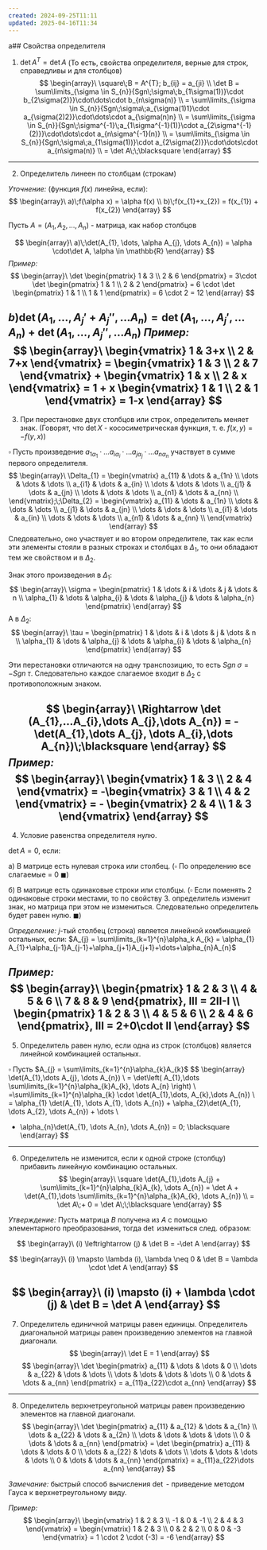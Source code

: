 ```yaml
---
created: 2024-09-25T11:11
updated: 2025-04-16T11:34
---
```

а## Свойства определителя

1. $\det A^{T} = \det A$ (То есть, свойства определителя, верные для строк, справедливы и для столбцов)
$$
\begin{array}\
\square\;B = A^{T}; b_{ij} = a_{ji} \\
\det B = \sum\limits_{\sigma \in S_{n}}{Sgn\;\sigma\;b_{1\sigma(1))}\cdot b_{2\sigma(2)}}\cdot\dots\cdot b_{n\sigma(n)} \\
= \sum\limits_{\sigma \in S_{n}}{Sgn\;\sigma\;a_{\sigma(1)1}\cdot a_{\sigma(2)2}}\cdot\dots\cdot a_{\sigma(n)n}  \\
= \sum\limits_{\sigma \in S_{n}}{Sgn\;\sigma^{-1}\;a_{1\sigma^{-1}(1)}\cdot a_{2\sigma^{-1}(2)}}\cdot\dots\cdot a_{n\sigma^{-1}(n)} \\
= \sum\limits_{\sigma \in S_{n}}{Sgn\;\sigma\;a_{1\sigma(1))}\cdot a_{2\sigma(2)}}\cdot\dots\cdot a_{n\sigma(n)} \\
= \det A\;\;\blacksquare
\end{array}
$$
---
2. Определитель линеен по столбцам (строкам)

*Уточнение:*
(функция $f(x)$ линейна, если):
$$
\begin{array}\
a)\;f(\alpha x) = \alpha f(x) \\
b)\;f(x_{1}+x_{2}) = f(x_{1}) + f(x_{2})
\end{array}
$$


Пусть $A = (A_{1}, A_{2}, \dots, A_{n})$ - матрица, как набор столбцов


$$
\begin{array}\
a)\;\det(A_{1}, \dots, \alpha A_{j}, \dots A_{n}) = \alpha \cdot\det A, \alpha \in \mathbb{R}
\end{array}
$$
*Пример:*
$$
\begin{array}\
\det \begin{pmatrix}
1 & 3 \\
2 & 6
\end{pmatrix} = 3\cdot \det \begin{pmatrix}
1 & 1 \\
2 & 2
\end{pmatrix} = 6 \cdot \det \begin{pmatrix}
1 & 1 \\
1 & 1
\end{pmatrix} = 6 \cdot 2 = 12
\end{array}
$$


$b) \det(A_{1}, \dots, A_{j}'+A_{j}'', \dots A_{n}) = \det(A_{1}, \dots, A_{j}', \dots A_{n}) + \det(A_{1}, \dots, A_{j}'', \dots A_{n})$
*Пример:*
$$
\begin{array}\
\begin{vmatrix}
1 & 3+x \\
2 & 7+x
\end{vmatrix} = \begin{vmatrix}
1 & 3 \\
2 & 7
\end{vmatrix} + \begin{vmatrix}
1 & x \\
2 & x
\end{vmatrix} = 1 + x \begin{vmatrix}
1 & 1 \\
2 & 1
\end{vmatrix} = 1-x
\end{array}
$$
---

3. При перестановке двух столбцов или строк, определитель меняет знак. (Говорят, что $\det X$ - кососиметрическая функция, т. е. $f(x, y) = -f(y, x)$)

$\square$ Пусть произведение $a_{1\alpha_{1}}\cdot \dots a_{i\alpha_{i}} \cdot \dots a_{j\alpha_{j}} \cdot \dots  a_{n\alpha_{n}}$ участвует в сумме первого определителя.
$$
\begin{array}\
\Delta_{1} = \begin{vmatrix}
a_{11} & \dots & a_{1n} \\
\dots & \dots & \dots \\
a_{i1} & \dots & a_{in} \\
\dots & \dots & \dots \\ 
a_{j1} & \dots & a_{jn} \\
\dots & \dots & \dots \\ 
a_{n1} & \dots & a_{nn} \\
\end{vmatrix};\;\Delta_{2} = \begin{vmatrix}
a_{11} & \dots & a_{1n} \\
\dots & \dots & \dots \\
a_{j1} & \dots & a_{jn} \\
\dots & \dots & \dots \\ 
a_{i1} & \dots & a_{in} \\
\dots & \dots & \dots \\ 
a_{n1} & \dots & a_{nn} \\
\end{vmatrix}
\end{array}
$$
Следовательно,  оно участвует и во втором определителе, так как если эти элементы стояли в разных строках и столбцах в $\Delta_{1}$, то они обладают тем же свойством и в $\Delta_{2}$.

Знак этого произведения в $\Delta_{1}$:
$$
\begin{array}\
\sigma = \begin{pmatrix}
1 & \dots & i & \dots & j & \dots & n \\
\alpha_{1} & \dots & \alpha_{i} & \dots & \alpha_{j} & \dots & \alpha_{n}
\end{pmatrix}
\end{array}
$$
А в $\Delta_{2}$:
$$
\begin{array}\
\tau = \begin{pmatrix}
1 & \dots & i & \dots & j & \dots & n \\
\alpha_{1} & \dots & \alpha_{j} & \dots & \alpha_{i} & \dots & \alpha_{n}
\end{pmatrix}
\end{array}
$$

Эти перестановки отличаются на одну транспозицию, то есть $Sgn\;\sigma = -Sgn\;\tau$. Следовательно каждое слагаемое входит в $\Delta_{2}$ с противоположным знаком.

$$
\begin{array}\
\Rightarrow \det (A_{1},...A_{i},\dots A_{j},\dots A_{n}) = -\det(A_{1},\dots A_{j}, \dots A_{i},\dots A_{n})\;\blacksquare
\end{array}
$$
*Пример:*
$$
\begin{array}\
\begin{vmatrix}
1 & 3 \\
2 & 4
\end{vmatrix} = -\begin{vmatrix}
3 & 1 \\
4 & 2
\end{vmatrix} = - \begin{vmatrix}
2 & 4 \\
1 & 3
\end{vmatrix}
\end{array}
$$
---

4. Условие равенства определителя нулю.

$\det A=0$, если:

a) В матрице есть нулевая строка или столбец.
($\square$ По определению все слагаемые = 0 $\blacksquare$)

б) В матрице есть одинаковые строки или столбцы.
($\square$ Если поменять 2 одинаковые строки местами, то по свойству 3. определитель изменит знак, но матрица при этом не измениться. Следовательно определитель будет равен нулю. $\blacksquare$)

*Определение:* $j$-тый столбец (строка) является линейной комбинацией остальных, если: $A_{j} = \sum\limits_{k=1}^{n}\alpha_k A_{k} = \alpha_{1} A_{1}+\alpha_{j-1}A_{j-1}+\alpha_{j+1}A_{j+1}+\dots+\alpha_{n}A_{n}$

*Пример:*
$$
\begin{array}\
\begin{pmatrix}
1 & 2 & 3 \\
4 & 5 & 6 \\
7 & 8 & 9
\end{pmatrix}, III = 2II-I \\
\begin{pmatrix}
1 & 2 & 3 \\
4 & 5 & 6  \\
2 & 4 & 6
\end{pmatrix}, III = 2+0\cdot II
\end{array}
$$
---

5. Определитель равен нулю, если одна из строк (столбцов) является линейной комбинацией остальных.

$\square$ Пусть $A_{j} = \sum\limits_{k=1}^{n}\alpha_{k}A_{k}$
$$
\begin{array}\
\det(A_{1},\dots A_{j}, \dots A_{n})  \\
= \det\left( A_{1},\dots \sum\limits_{k=1}^{n}\alpha_{k}A_{k}, \dots A_{n} \right)  \\
=\sum\limits_{k=1}^{n}\alpha_{k} \cdot \det(A_{1},\dots, A_{k},\dots A_{n}) \\
= \alpha_{1} \det(A_{1}, \dots A_{1}, \dots A_{n}) + \alpha_{2}\det(A_{1}, \dots A_{2}, \dots A_{n}) + \dots  \\
+ \alpha_{n}\det(A_{1}, \dots A_{n}, \dots A_{n}) = 0\; \blacksquare
\end{array}
$$
---

6. Определитель не изменится, если к одной строке (столбцу) прибавить линейную комбинацию остальных.
$$
\begin{array}\
\square \det(A_{1},\dots A_{j} + \sum\limits_{k=1}^{n}\alpha_{k}A_{k}, \dots A_{n}) = \det A + \det(A_{1},\dots \sum\limits_{k=1}^{n}\alpha_{k}A_{k}, \dots A_{n}) \\
= \det A\;+ 0 = \det A\;\;\blacksquare
\end{array}
$$


*Утверждение:* Пусть матрица $B$ получена из $A$ с помощью элементарного преобразования, тогда $\det$ измениться след. образом:

$$
\begin{array}\
(i) \leftrightarrow (j) & \det B = -\det A
\end{array}
$$

$$
\begin{array}\
(i) \mapsto \lambda (i), \lambda \neq 0 & \det B = \lambda \cdot \det A
\end{array}
$$

$$
\begin{array}\
(i) \mapsto (i) + \lambda \cdot (j) & \det B = \det A
\end{array}
$$
---


7.  Определитель единичной матрицы равен единицы. Определитель диагональной матрицы равен произведению элементов на главной диагонали.
$$
\begin{array}\ 
\det E = 1
\end{array}
$$
$$
\begin{array}\
\det \begin{pmatrix}
a_{11} & \dots & \dots & 0 \\
\dots & a_{22} & \dots  & \dots \\
\dots & \dots & \dots & \dots \\
0 & \dots & \dots & a_{nn}
\end{pmatrix} = a_{11}a_{22}\cdot a_{nn}
\end{array}
$$
---

8. Определитель верхнетреугольной матрицы равен произведению элементов на главной диагонали.
$$
\begin{array}\
\det \begin{pmatrix}
a_{11} & a_{12} & \dots & a_{1n} \\
\dots & a_{22} & \dots  & a_{2n} \\
\dots & \dots & \dots & \dots \\
0 & \dots & \dots & a_{nn}
\end{pmatrix} = \det \begin{pmatrix}
a_{11} & \dots & \dots & 0 \\
\dots & a_{22} & \dots  & \dots \\
\dots & \dots & \dots & \dots \\
0 & \dots & \dots & a_{nn}
\end{pmatrix} = a_{11}a_{22}\dots a_{nn}
\end{array}
$$

*Замечание:* быстрый способ вычисления $\det$ - приведение методом Гауса к верхнетреугольному виду.

*Пример:*
$$
\begin{array}\
\begin{vmatrix}
1 & 2 & 3 \\
-1 & 0 & -1 \\
2 & 4 & 3
\end{vmatrix} = \begin{vmatrix}
1 & 2 & 3 \\
0 & 2 & 2 \\
0 & 0 & -3
\end{vmatrix} = 1 \cdot 2 \cdot (-3) = -6
\end{array}
$$
